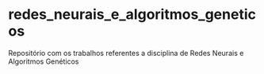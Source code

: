 # redes_neurais_e_algoritmos_geneticos
Repositório com os trabalhos referentes a disciplina de Redes Neurais e Algoritmos Genéticos

